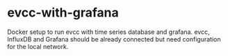 # evcc-with-grafana
Docker setup to run evcc with time series database and grafana. evcc, InfluxDB and Grafana should be already connected but need configuration for the local network.

